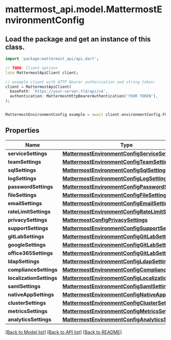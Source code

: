 # mattermost_api.model.MattermostEnvironmentConfig

## Load the package and get an instance of this class.
```dart
import 'package:mattermost_api/api.dart';

// TODO: Client options
late MattermostApiClient client;

// example client with HTTP Bearer authorization and string token:
client = MattermostApiClient(
  basePath: 'https://your-server.tld/api/v4',
  authentication: MattermostHttpBearerAuthentication('YOUR TOKEN'),
);


MattermostEnvironmentConfig example = await client.environmentConfig.FUNCTION_THAT_RETURNS_THIS_CLASS();

```

## Properties
Name | Type | Description | Notes
------------ | ------------- | ------------- | -------------
**serviceSettings** | [**MattermostEnvironmentConfigServiceSettings**](MattermostEnvironmentConfigServiceSettings.md) |  | [optional] 
**teamSettings** | [**MattermostEnvironmentConfigTeamSettings**](MattermostEnvironmentConfigTeamSettings.md) |  | [optional] 
**sqlSettings** | [**MattermostEnvironmentConfigSqlSettings**](MattermostEnvironmentConfigSqlSettings.md) |  | [optional] 
**logSettings** | [**MattermostEnvironmentConfigLogSettings**](MattermostEnvironmentConfigLogSettings.md) |  | [optional] 
**passwordSettings** | [**MattermostEnvironmentConfigPasswordSettings**](MattermostEnvironmentConfigPasswordSettings.md) |  | [optional] 
**fileSettings** | [**MattermostEnvironmentConfigFileSettings**](MattermostEnvironmentConfigFileSettings.md) |  | [optional] 
**emailSettings** | [**MattermostEnvironmentConfigEmailSettings**](MattermostEnvironmentConfigEmailSettings.md) |  | [optional] 
**rateLimitSettings** | [**MattermostEnvironmentConfigRateLimitSettings**](MattermostEnvironmentConfigRateLimitSettings.md) |  | [optional] 
**privacySettings** | [**MattermostConfigPrivacySettings**](MattermostConfigPrivacySettings.md) |  | [optional] 
**supportSettings** | [**MattermostEnvironmentConfigSupportSettings**](MattermostEnvironmentConfigSupportSettings.md) |  | [optional] 
**gitLabSettings** | [**MattermostEnvironmentConfigGitLabSettings**](MattermostEnvironmentConfigGitLabSettings.md) |  | [optional] 
**googleSettings** | [**MattermostEnvironmentConfigGitLabSettings**](MattermostEnvironmentConfigGitLabSettings.md) |  | [optional] 
**office365Settings** | [**MattermostEnvironmentConfigGitLabSettings**](MattermostEnvironmentConfigGitLabSettings.md) |  | [optional] 
**ldapSettings** | [**MattermostEnvironmentConfigLdapSettings**](MattermostEnvironmentConfigLdapSettings.md) |  | [optional] 
**complianceSettings** | [**MattermostEnvironmentConfigComplianceSettings**](MattermostEnvironmentConfigComplianceSettings.md) |  | [optional] 
**localizationSettings** | [**MattermostEnvironmentConfigLocalizationSettings**](MattermostEnvironmentConfigLocalizationSettings.md) |  | [optional] 
**samlSettings** | [**MattermostEnvironmentConfigSamlSettings**](MattermostEnvironmentConfigSamlSettings.md) |  | [optional] 
**nativeAppSettings** | [**MattermostEnvironmentConfigNativeAppSettings**](MattermostEnvironmentConfigNativeAppSettings.md) |  | [optional] 
**clusterSettings** | [**MattermostEnvironmentConfigClusterSettings**](MattermostEnvironmentConfigClusterSettings.md) |  | [optional] 
**metricsSettings** | [**MattermostEnvironmentConfigMetricsSettings**](MattermostEnvironmentConfigMetricsSettings.md) |  | [optional] 
**analyticsSettings** | [**MattermostEnvironmentConfigAnalyticsSettings**](MattermostEnvironmentConfigAnalyticsSettings.md) |  | [optional] 

[[Back to Model list]](../GENERATED_README.md#documentation-for-models) [[Back to API list]](../GENERATED_README.md#documentation-for-api-endpoints) [[Back to README]](../GENERATED_README.md)



